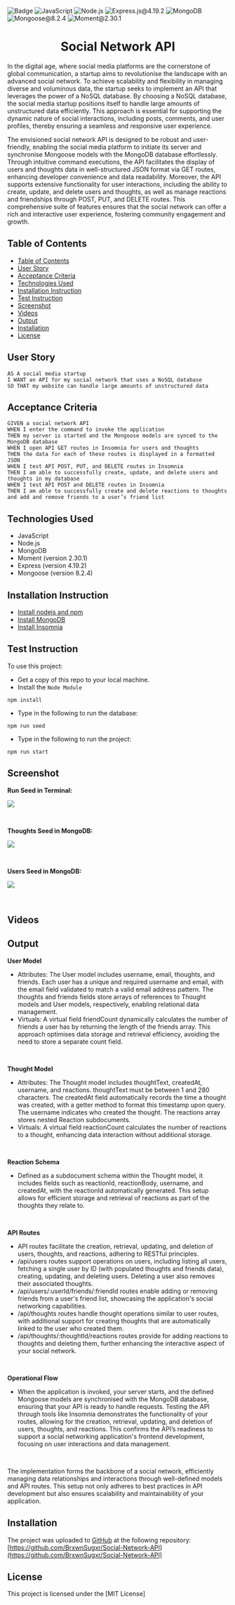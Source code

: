 ![Badge](https://img.shields.io/badge/License-MIT-yellow.svg) ![JavaScript](https://img.shields.io/badge/JavaScript-yellow) ![Node.js](https://img.shields.io/badge/Node.js-blue) ![Express.js@4.19.2](https://img.shields.io/badge/Express.js@4.19.2-pink) ![MongoDB](https://img.shields.io/badge/MongoDB-red) ![Mongoose@8.2.4](https://img.shields.io/badge/Mongoose@8.2.4-purple) ![Moment@2.30.1](https://img.shields.io/badge/Moment@2.30.1-green)

<h1 align = "center"> Social Network API </h1>

In the digital age, where social media platforms are the cornerstone of global communication, a startup aims to revolutionise the landscape with an advanced social network. To achieve scalability and flexibility in managing diverse and voluminous data, the startup seeks to implement an API that leverages the power of a NoSQL database. By choosing a NoSQL database, the social media startup positions itself to handle large amounts of unstructured data efficiently. This approach is essential for supporting the dynamic nature of social interactions, including posts, comments, and user profiles, thereby ensuring a seamless and responsive user experience.

The envisioned social network API is designed to be robust and user-friendly, enabling the social media platform to initiate its server and synchronise Mongoose models with the MongoDB database effortlessly. Through intuitive command executions, the API facilitates the display of users and thoughts data in well-structured JSON format via GET routes, enhancing developer convenience and data readability. Moreover, the API supports extensive functionality for user interactions, including the ability to create, update, and delete users and thoughts, as well as manage reactions and friendships through POST, PUT, and DELETE routes. This comprehensive suite of features ensures that the social network can offer a rich and interactive user experience, fostering community engagement and growth.

## Table of Contents

- [Table of Contents](#table-of-contents)
- [User Story](#user-story)
- [Acceptance Criteria](#acceptance-criteria)
- [Technologies Used](#technologies-used)
- [Installation Instruction](#installation-instruction)
- [Test Instruction](#test-instruction)
- [Screenshot](#screenshot)
- [Videos](#videos)
- [Output](#output)
- [Installation](#installation)
- [License](#license)

## User Story

```
AS A social media startup
I WANT an API for my social network that uses a NoSQL database
SO THAT my website can handle large amounts of unstructured data
```

## Acceptance Criteria

```
GIVEN a social network API
WHEN I enter the command to invoke the application
THEN my server is started and the Mongoose models are synced to the MongoDB database
WHEN I open API GET routes in Insomnia for users and thoughts
THEN the data for each of these routes is displayed in a formatted JSON
WHEN I test API POST, PUT, and DELETE routes in Insomnia
THEN I am able to successfully create, update, and delete users and thoughts in my database
WHEN I test API POST and DELETE routes in Insomnia
THEN I am able to successfully create and delete reactions to thoughts and add and remove friends to a user’s friend list
```

## Technologies Used

- JavaScript
- Node.js
- MongoDB
- Moment (version 2.30.1)
- Express (version 4.19.2)
- Mongoose (version 8.2.4)

## Installation Instruction

- [Install nodejs and npm](https://nodejs.org/en/download)
- [Install MongoDB](https://www.mongodb.com/docs/manual/installation/)
- [Install Insomnia](https://insomnia.rest/download)

## Test Instruction

To use this project:

- Get a copy of this repo to your local machine.
- Install the `Node Module`

```
npm install
```

- Type in the following to run the database:

```
npm run seed
```

- Type in the following to run the project:

```
npm run start
```

## Screenshot

<b>Run Seed in Terminal:</b>

![](/Assets/seed.png)

<br>

<b>Thoughts Seed in MongoDB:</b>

![](/Assets/thoughtsSeed.png)

<br>

<b>Users Seed in MongoDB:</b>

![](/Assets/usersSeed.png)

<br>

## Videos




## Output

<b>User Model</b>

- Attributes: The User model includes username, email, thoughts, and friends. Each user has a unique and required username and email, with the email field validated to match a valid email address pattern. The thoughts and friends fields store arrays of references to Thought models and User models, respectively, enabling relational data management.
- Virtuals: A virtual field friendCount dynamically calculates the number of friends a user has by returning the length of the friends array. This approach optimises data storage and retrieval efficiency, avoiding the need to store a separate count field.

<br>

<b>Thought Model</b>

- Attributes: The Thought model includes thoughtText, createdAt, username, and reactions. thoughtText must be between 1 and 280 characters. The createdAt field automatically records the time a thought was created, with a getter method to format this timestamp upon query. The username indicates who created the thought. The reactions array stores nested Reaction subdocuments.
- Virtuals: A virtual field reactionCount calculates the number of reactions to a thought, enhancing data interaction without additional storage.

<br>

<b>Reaction Schema</b>

- Defined as a subdocument schema within the Thought model, it includes fields such as reactionId, reactionBody, username, and createdAt, with the reactionId automatically generated. This setup allows for efficient storage and retrieval of reactions as part of the thoughts they relate to.

<br>

<b>API Routes</b>

- API routes facilitate the creation, retrieval, updating, and deletion of users, thoughts, and reactions, adhering to RESTful principles.
- /api/users routes support operations on users, including listing all users, fetching a single user by ID (with populated thoughts and friends data), creating, updating, and deleting users. Deleting a user also removes their associated thoughts.
- /api/users/:userId/friends/:friendId routes enable adding or removing friends from a user's friend list, showcasing the application's social networking capabilities.
- /api/thoughts routes handle thought operations similar to user routes, with additional support for creating thoughts that are automatically linked to the user who created them.
- /api/thoughts/:thoughtId/reactions routes provide for adding reactions to thoughts and deleting them, further enhancing the interactive aspect of your social network.

<br>

<b>Operational Flow</b>

- When the application is invoked, your server starts, and the defined Mongoose models are synchronised with the MongoDB database, ensuring that your API is ready to handle requests. Testing the API through tools like Insomnia demonstrates the functionality of your routes, allowing for the creation, retrieval, updating, and deletion of users, thoughts, and reactions. This confirms the API’s readiness to support a social networking application's frontend development, focusing on user interactions and data management.

<br>

The implementation forms the backbone of a social network, efficiently managing data relationships and interactions through well-defined models and API routes. This setup not only adheres to best practices in API development but also ensures scalability and maintainability of your application.

## Installation

The project was uploaded to [GitHub](https://github.com/) at the following repository:
[https://github.com/BrxwnSugxr/Social-Network-API](https://github.com/BrxwnSugxr/Social-Network-API)



## License

This project is licensed under the [MIT License]